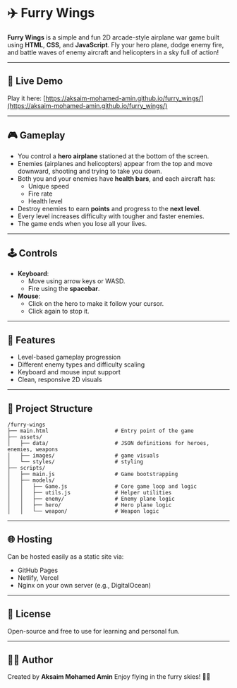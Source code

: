 # ✈️ Furry Wings

**Furry Wings** is a simple and fun 2D arcade-style airplane war game built using **HTML**, **CSS**, and **JavaScript**.
Fly your hero plane, dodge enemy fire, and battle waves of enemy aircraft and helicopters in a sky full of action!

---

## 🔗 Live Demo

Play it here: [https://aksaim-mohamed-amin.github.io/furry_wings/](https://aksaim-mohamed-amin.github.io/furry_wings/)

---

## 🎮 Gameplay

- You control a **hero airplane** stationed at the bottom of the screen.
- Enemies (airplanes and helicopters) appear from the top and move downward, shooting and trying to take you down.
- Both you and your enemies have **health bars**, and each aircraft has:
    - Unique speed
    - Fire rate
    - Health level
- Destroy enemies to earn **points** and progress to the **next level**.
- Every level increases difficulty with tougher and faster enemies.
- The game ends when you lose all your lives.

---

## 🕹️ Controls

- **Keyboard**:
    - Move using arrow keys or WASD.
    - Fire using the **spacebar**.
- **Mouse**:
    - Click on the hero to make it follow your cursor.
    - Click again to stop it.

---

## 🚀 Features

- Level-based gameplay progression
- Different enemy types and difficulty scaling
- Keyboard and mouse input support
- Clean, responsive 2D visuals

---

## 📁 Project Structure

    /furry-wings
    ├── main.html                     # Entry point of the game
    ├── assets/
    │   ├── data/                     # JSON definitions for heroes, enemies, weapons
    │   ├── images/                   # game visuals
    │   └── styles/                   # styling
    ├── scripts/
    │   ├── main.js                   # Game bootstrapping
    │   ├── models/
    │   │   ├── Game.js               # Core game loop and logic
    │   │   ├── utils.js              # Helper utilities
    │   │   ├── enemy/                # Enemy plane logic
    │   │   ├── hero/                 # Hero plane logic
    │   │   └── weapon/               # Weapon logic

---

## 🌐 Hosting

Can be hosted easily as a static site via:

- GitHub Pages
- Netlify, Vercel
- Nginx on your own server (e.g., DigitalOcean)

---

## 📜 License

Open-source and free to use for learning and personal fun.

---

## 👨‍💻 Author

Created by **Aksaim Mohamed Amin**
Enjoy flying in the furry skies! 🚁🔥
